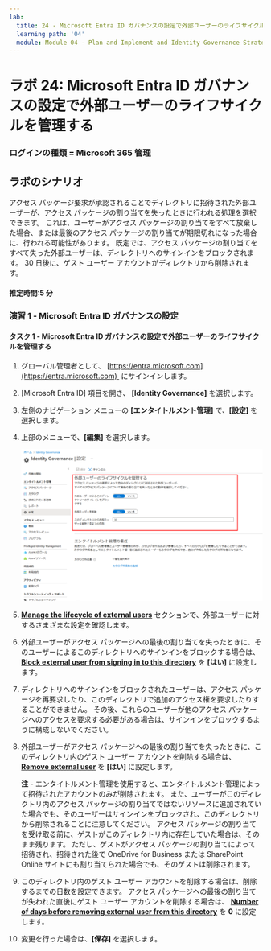 ```yaml
---
lab:
  title: 24 - Microsoft Entra ID ガバナンスの設定で外部ユーザーのライフサイクルを管理する
  learning path: '04'
  module: Module 04 - Plan and Implement and Identity Governance Strategy
---
```


# ラボ 24: Microsoft Entra ID ガバナンスの設定で外部ユーザーのライフサイクルを管理する

### ログインの種類 = Microsoft 365 管理

## ラボのシナリオ

アクセス パッケージ要求が承認されることでディレクトリに招待された外部ユーザーが、アクセス パッケージの割り当てを失ったときに行われる処理を選択できます。 これは、ユーザーがアクセス パッケージの割り当てをすべて放棄した場合、または最後のアクセス パッケージの割り当てが期限切れになった場合に、行われる可能性があります。 既定では、アクセス パッケージの割り当てをすべて失った外部ユーザーは、ディレクトリへのサインインをブロックされます。 30 日後に、ゲスト ユーザー アカウントがディレクトリから削除されます。

#### 推定時間:5 分

### 演習 1 - Microsoft Entra ID ガバナンスの設定

#### タスク 1 - Microsoft Entra ID ガバナンスの設定で外部ユーザーのライフサイクルを管理する

1. グローバル管理者として、 [https://entra.microsoft.com](https://entra.microsoft.com)  にサインインします。

2. [Microsoft Entra ID] 項目を開き、 **[Identity Governance]** を選択します。

3. 左側のナビゲーション メニューの **[エンタイトルメント管理]** で、**[設定]** を選択します。

4. 上部のメニューで、**[編集]** を選択します。

    ![[manage the lifecycle of external users](外部ユーザーのライフサイクルを管理する) が強調された Identity Governance の [設定] ページが表示されている画面イメージ。](./media/lp4-mod1-manage-lifcycle-of-ext-users.png)

5. **[Manage the lifecycle of external users](外部ユーザーのライフサイクルを管理する)** セクションで、外部ユーザーに対するさまざまな設定を確認します。

6. 外部ユーザーがアクセス パッケージへの最後の割り当てを失ったときに、そのユーザーによるこのディレクトリへのサインインをブロックする場合は、**[Block external user from signing in to this directory](外部ユーザーによるこのディレクトリへのサインインをブロックする)** を **[はい]** に設定します。

7. ディレクトリへのサインインをブロックされたユーザーは、アクセス パッケージを再要求したり、このディレクトリで追加のアクセス権を要求したりすることができません。 その後、これらのユーザーが他のアクセス パッケージへのアクセスを要求する必要がある場合は、サインインをブロックするように構成しないでください。

8. 外部ユーザーがアクセス パッケージへの最後の割り当てを失ったときに、このディレクトリ内のゲスト ユーザー アカウントを削除する場合は、 **[Remove external user](外部ユーザーを削除)** を **[はい]** に設定します。

    **注** - エンタイトルメント管理を使用すると、エンタイトルメント管理によって招待されたアカウントのみが削除されます。 また、ユーザーがこのディレクトリ内のアクセス パッケージの割り当てではないリソースに追加されていた場合でも、そのユーザーはサインインをブロックされ、このディレクトリから削除されることに注意してください。 アクセス パッケージの割り当てを受け取る前に、ゲストがこのディレクトリ内に存在していた場合は、そのまま残ります。 ただし、ゲストがアクセス パッケージの割り当てによって招待され、招待された後で OneDrive for Business または SharePoint Online サイトにも割り当てられた場合でも、そのゲストは削除されます。

9. このディレクトリ内のゲスト ユーザー アカウントを削除する場合は、削除するまでの日数を設定できます。 アクセス パッケージへの最後の割り当てが失われた直後にゲスト ユーザー アカウントを削除する場合は、 **[Number of days before removing external user from this directory](このディレクトリから外部ユーザーを削除するまでの日数)** を **0** に設定します。

10. 変更を行った場合は、**[保存]** を選択します。
